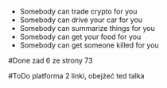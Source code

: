 - Somebody can trade crypto for you
- Somebody can drive your car for you
- Somebody can summarize things for you
- Somebody can get your food for you
- Somebody can get someone killed for you 

#Done zad 6 ze strony 73

#ToDo platforma 2 linki, obejżeć ted talka

